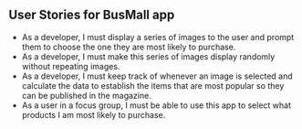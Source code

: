 ## User Stories for BusMall app

  * As a developer, I must display a series of images to the user and prompt them to choose the one they are most likely to purchase.
  * As a developer, I must make this series of images display randomly without repeating images.
  * As a developer, I must keep track of whenever an image is selected and calculate the data to establish the items that are most popular so they can be published in the magazine.
  * As a user in a focus group, I must be able to use this app to select what products I am most likely to purchase.